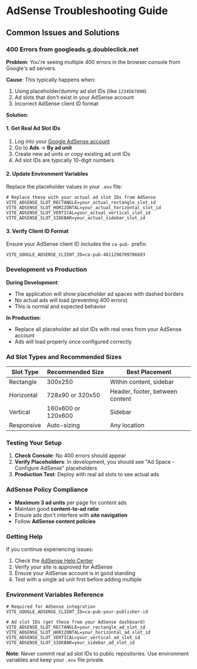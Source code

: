 # AdSense Troubleshooting Guide

## Common Issues and Solutions

### 400 Errors from googleads.g.doubleclick.net

**Problem**: You're seeing multiple 400 errors in the browser console from Google's ad servers.

**Cause**: This typically happens when:
1. Using placeholder/dummy ad slot IDs (like `1234567890`)
2. Ad slots that don't exist in your AdSense account
3. Incorrect AdSense client ID format

**Solution**:

#### 1. Get Real Ad Slot IDs

1. Log into your [Google AdSense account](https://www.google.com/adsense/)
2. Go to **Ads** → **By ad unit**
3. Create new ad units or copy existing ad unit IDs
4. Ad slot IDs are typically 10-digit numbers

#### 2. Update Environment Variables

Replace the placeholder values in your `.env` file:

```env
# Replace these with your actual ad slot IDs from AdSense
VITE_ADSENSE_SLOT_RECTANGLE=your_actual_rectangle_slot_id
VITE_ADSENSE_SLOT_HORIZONTAL=your_actual_horizontal_slot_id
VITE_ADSENSE_SLOT_VERTICAL=your_actual_vertical_slot_id
VITE_ADSENSE_SLOT_SIDEBAR=your_actual_sidebar_slot_id
```

#### 3. Verify Client ID Format

Ensure your AdSense client ID includes the `ca-pub-` prefix:

```env
VITE_GOOGLE_ADSENSE_CLIENT_ID=ca-pub-4811298709706693
```

### Development vs Production

**During Development**:
- The application will show placeholder ad spaces with dashed borders
- No actual ads will load (preventing 400 errors)
- This is normal and expected behavior

**In Production**:
- Replace all placeholder ad slot IDs with real ones from your AdSense account
- Ads will load properly once configured correctly

### Ad Slot Types and Recommended Sizes

| Slot Type | Recommended Size | Best Placement |
|-----------|------------------|----------------|
| Rectangle | 300x250 | Within content, sidebar |
| Horizontal | 728x90 or 320x50 | Header, footer, between content |
| Vertical | 160x600 or 120x600 | Sidebar |
| Responsive | Auto-sizing | Any location |

### Testing Your Setup

1. **Check Console**: No 400 errors should appear
2. **Verify Placeholders**: In development, you should see "Ad Space - Configure AdSense" placeholders
3. **Production Test**: Deploy with real ad slots to see actual ads

### AdSense Policy Compliance

- **Maximum 3 ad units** per page for content ads
- Maintain good **content-to-ad ratio**
- Ensure ads don't interfere with **site navigation**
- Follow **AdSense content policies**

### Getting Help

If you continue experiencing issues:

1. Check the [AdSense Help Center](https://support.google.com/adsense/)
2. Verify your site is approved for AdSense
3. Ensure your AdSense account is in good standing
4. Test with a single ad unit first before adding multiple

### Environment Variables Reference

```env
# Required for AdSense integration
VITE_GOOGLE_ADSENSE_CLIENT_ID=ca-pub-your-publisher-id

# Ad slot IDs (get these from your AdSense dashboard)
VITE_ADSENSE_SLOT_RECTANGLE=your_rectangle_ad_slot_id
VITE_ADSENSE_SLOT_HORIZONTAL=your_horizontal_ad_slot_id
VITE_ADSENSE_SLOT_VERTICAL=your_vertical_ad_slot_id
VITE_ADSENSE_SLOT_SIDEBAR=your_sidebar_ad_slot_id
```

**Note**: Never commit real ad slot IDs to public repositories. Use environment variables and keep your `.env` file private.